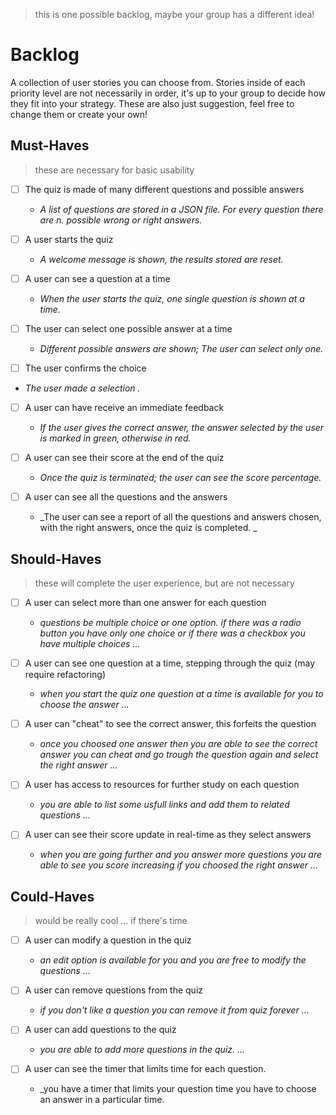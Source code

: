 > this is one possible backlog, maybe your group has a different idea!

# Backlog

A collection of user stories you can choose from. Stories inside of each priority level are not necessarily in order, it's up to your group to decide how they fit into your strategy. These are also just suggestion, feel free to change them or create your own!

## Must-Haves

> these are necessary for basic usability

- [ ] The quiz is made of many different questions and possible answers
  - _A list of questions are stored in a JSON file. For every question there are n. possible wrong or right answers._
  
- [ ] A user starts the quiz
  - _A welcome message is shown, the results stored are reset._
  
- [ ] A user can see a question  at a time
  - _When the user starts the quiz, one single question is shown at a time._

- [ ] The user can select one possible answer at a time
  - _Different possible answers are shown; The user can select only one._
  
 - [ ] The user confirms the choice
  - _The user made a selection ._
 
- [ ] A user can have receive an immediate feedback
  - _If the user gives the correct answer, the answer selected by the user is marked in green, otherwise in red._
  
- [ ] A user can see their score at the end of the quiz
  - _Once the quiz is terminated; the user can see the score percentage._
  
- [ ] A user can see all the questions and the answers
  - _The user can see a report of all the questions and answers chosen, with the right answers, once the quiz is completed. _
  
## Should-Haves

> these will complete the user experience, but are not necessary

- [ ] A user can select more than one answer for each question
  - _questions  be multiple choice or one option. if there was a radio button you have only one choice or if there was a checkbox you have multiple choices ..._

- [ ] A user can see one question at a time, stepping through the quiz (may require refactoring)
  - _when you start the quiz one question at a time is available for you to choose the answer ..._
  
- [ ] A user can "cheat" to see the correct answer, this forfeits the question
  - _once you choosed one answer then you are able to see the correct answer you can cheat and go trough the question again and select the right answer ..._
  
- [ ] A user has access to resources for further study on each question
  - _you are able to list some usfull links and add them to related questions ..._
  
- [ ] A user can see their score update in real-time as they select answers
  - _when you are going further and you answer more questions you are able to see you score increasing if you choosed the right answer ..._

## Could-Haves

> would be really cool ... if there's time

- [ ] A user can modify a question in the quiz
  - _an edit option is available for you and you are free to modify the questions ..._
  
- [ ] A user can remove questions from the quiz
  - _if you don't like a question you can remove it from quiz forever ..._
  
- [ ] A user can add questions to the quiz
  - _you are able to add more questions in the quiz. ..._
  
- [ ] A user can see the timer that limits time for each question.
  - _you have a timer that limits your question time you have to choose an answer in a particular time.
